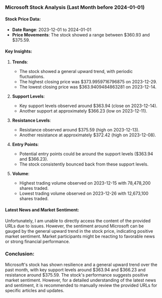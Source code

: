 ### Microsoft Stock Analysis (Last Month before 2024-01-01)

#### Stock Price Data:
- **Date Range**: 2023-12-01 to 2024-01-01
- **Price Movements**: The stock showed a range between $360.93 and $375.59.

#### Key Insights:
1. **Trends**:
    - The stock showed a general upward trend, with periodic fluctuations.
    - The highest closing price was $373.9959716796875 on 2023-12-29.
    - The lowest closing price was $363.9409484863281 on 2023-12-14.

2. **Support Levels**:
    - Key support levels observed around $363.94 (close on 2023-12-14).
    - Another support at approximately $366.23 (low on 2023-12-11).

3. **Resistance Levels**:
    - Resistance observed around $375.59 (high on 2023-12-13).
    - Another resistance at approximately $372.42 (high on 2023-12-08).

4. **Entry Points**:
    - Potential entry points could be around the support levels ($363.94 and $366.23).
    - The stock consistently bounced back from these support levels.

5. **Volume**:
    - Highest trading volume observed on 2023-12-15 with 78,478,200 shares traded.
    - Lowest trading volume observed on 2023-12-26 with 12,673,100 shares traded.

#### Latest News and Market Sentiment:
Unfortunately, I am unable to directly access the content of the provided URLs due to issues. However, the sentiment around Microsoft can be gauged by the general upward trend in the stock price, indicating positive market sentiment. Market participants might be reacting to favorable news or strong financial performance.

### Conclusion:
Microsoft's stock has shown resilience and a general upward trend over the past month, with key support levels around $363.94 and $366.23 and resistance around $375.59. The stock's performance suggests positive market sentiment. However, for a detailed understanding of the latest news and sentiment, it is recommended to manually review the provided URLs for specific articles and updates.